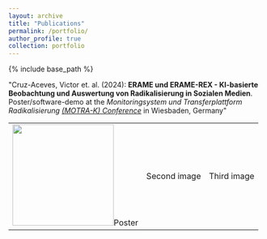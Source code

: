 ```yaml
---
layout: archive
title: "Publications"
permalink: /portfolio/
author_profile: true
collection: portfolio
---
```


{% include base_path %}

"Cruz-Aceves, Victor et. al. (2024): **ERAME und ERAME-REX - KI-basierte Beobachtung und Auswertung von Radikalisierung in Sozialen Medien**. Poster/software-demo at the *Monitoringsystem und Transferplattform Radikalisierung* [*(MOTRA-K) Conference*](https://www.motra.info/motra-k-2024/) in Wiesbaden, Germany"

||||
|:-:|:-:|:-:|
|<img src="../images/v2_s_MOTRA-K-Poster_geschw%C3%A4rzt.jpg" width="200" />Poster|Second image| Third image|